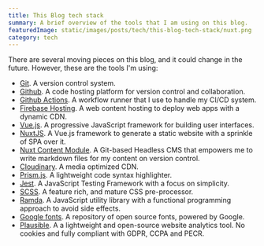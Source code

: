 ```yaml
---
title: This Blog tech stack
summary: A brief overview of the tools that I am using on this blog.
featuredImage: static/images/posts/tech/this-blog-tech-stack/nuxt.png
category: tech
---
```


There are several moving pieces on this blog, and it could change in the future. However, these are the tools I'm using:

- [Git][git]. A version control system.
- [Github][github]. A code hosting platform for version control and collaboration.
- [Github Actions][github:actions]. A workflow runner that I use to handle my CI/CD system.
- [Firebase Hosting][firebase:hosting]. A web content hosting to deploy web apps with a dynamic CDN.
- [Vue.js][vuejs]. A progressive JavaScript framework for building user interfaces.
- [NuxtJS][nuxtjs]. A Vue.js framework to generate a static website with a sprinkle of SPA over it.
- [Nuxt Content Module][nuxtjs:content]. A Git-based Headless CMS that empowers me to write markdown files for my content on version control.
- [Cloudinary][cloudinary]. A media optimized CDN.
- [Prism.js][prismjs]. A lightweight code syntax highlighter.
- [Jest][jest]. A JavaScript Testing Framework with a focus on simplicity.
- [SCSS][scss]. A feature rich, and mature CSS pre-processor.
- [Ramda][ramda]. A JavaScript utility library with a functional programming approach to avoid side effects.
- [Google fonts][google_fonts]. A repository of open source fonts, powered by Google.
- [Plausible][plausible]. A a lightweight and open-source website analytics tool. No cookies and fully compliant with GDPR, CCPA and PECR.

<!-- Links reference -->

[git]: https://git-scm.com/
[github]: https://github.com/
[github:actions]: https://github.com/features/actions/
[firebase:hosting]: https://firebase.google.com/docs/hosting/
[vuejs]: https://vuejs.org/
[nuxtjs]: https://nuxtjs.org/
[nuxtjs:content]: https://content.nuxtjs.org/
[cloudinary]: https://cloudinary.com/
[prismjs]: https://prismjs.com/
[jest]: https://jestjs.io/
[scss]: https://sass-lang.com/
[ramda]: https://ramdajs.com/
[google_fonts]: https://fonts.google.com/
[plausible]: https://plausible.io/
